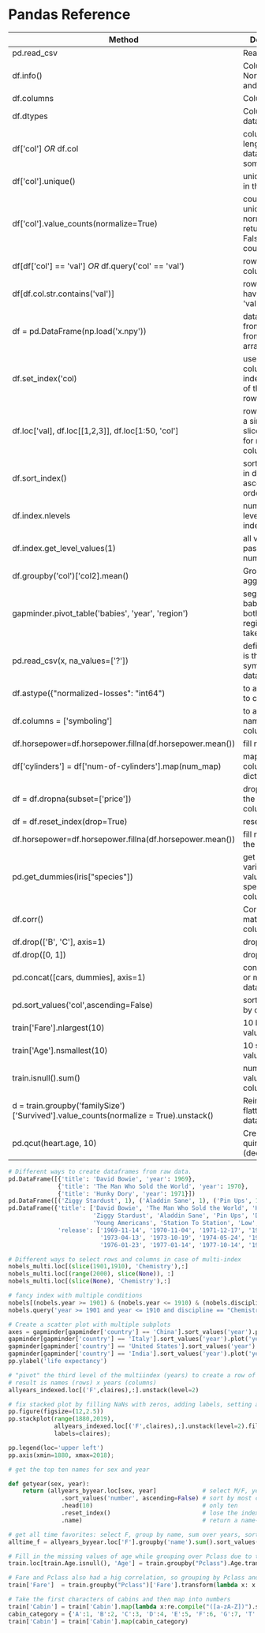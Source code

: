 # Pandas Reference

| Method                                                                               | Description                                                                 |
| ------------------------------------------------------------------------------------ | --------------------------------------------------------------------------- |
| pd.read_csv                                                                          | Read a CSV file                                                             |
| df.info()                                                                            | Column names, Non-null count and data-types                                 |
| df.columns                                                                           | Column names                                                                |
| df.dtypes                                                                            | Columns datatypes                                                           |
| df['col'] *OR* df.col                                                                | column name, length, datatype and some data                                 |
| df['col'].unique()                                                                   | unique values in the column                                                 |
| df['col'].value_counts(normalize=True)                                               | counts by unique values, normalize=True returns ratios False returns counts |
| df[df['col'] == 'val'] *OR* df.query('col' == 'val')                                 | rows filtered by column = value                                             |
| df[df.col.str.contains('val')]                                                       | rows with col having the str 'val'                                          |
| df = pd.DataFrame(np.load('x.npy'))                                                  | data frame from npy file or from a numpy array                              |
| df.set_index('col)                                                                   | use selected columns as index instead of the default row numbers            |
| df.loc['val], df.loc[[1,2,3]], df.loc[1:50, 'col']                                   | rows based on a single, list or slice or labels for rows and/or columns     |
| df.sort_index()                                                                      | sort the index in default ascending order                                   |
| df.index.nlevels                                                                     | number of levels in the index                                               |
| df.index.get_level_values(1)                                                         | all values in the passed level number                                       |
| df.groupby('col')['col2].mean()                                                      | Group by and aggregate                                                      |
| gapminder.pivot_table('babies', 'year', 'region')                                    | segment babies data by both year and region, then take mean                 |
| pd.read_csv(x, na_values=['?'])                                                      | defines that '?' is the nan symbol in the dataset                           |
| df.astype({"normalized-losses": "int64")                                             | to assign types to columns                                                  |
| df.columns = ['symboling']                                                           | to assign names to columns                                                  |
| df.horsepower=df.horsepower.fillna(df.horsepower.mean())                             | fill nan values                                                             |
| df['cylinders'] = df['num-of-cylinders'].map(num_map)                                | map values in a column using dictionary                                     |
| df = df.dropna(subset=['price'])                                                     | drop nans for the specified columns                                         |
| df = df.reset_index(drop=True)                                                       | reset index                                                                 |
| df.horsepower=df.horsepower.fillna(df.horsepower.mean())                             | fill nans with the mean                                                     |
| pd.get_dummies(iris["species"])                                                      | get dummy variables with values for the specified column                    |
| df.corr()                                                                            | Correlation matrix for all columns                                          |
| df.drop(['B', 'C'], axis=1)                                                          | drop a column                                                               |
| df.drop([0, 1])                                                                      | drop by index                                                               |
| pd.concat([cars, dummies], axis=1)                                                   | concatenate 2 or more dataframes                                            |
| pd.sort_values('col',ascending=False)                                                | sort dataframe by column                                                    |
| train['Fare'].nlargest(10)                                                           | 10 largest values of fare                                                   |
| train['Age'].nsmallest(10)                                                           | 10 smallest values of age.                                                  |
| train.isnull().sum()                                                                 | number of null values in every column                                       |
| d = train.groupby('familySize')['Survived'].value_counts(normalize = True).unstack() | Reindex and flatten the dataframe                                           |
| pd.qcut(heart.age, 10)                                                               | Create 10 quintiles (deciles)                                               |

```python
# Different ways to create dataframes from raw data.
pd.DataFrame([{'title': 'David Bowie', 'year': 1969},
              {'title': 'The Man Who Sold the World', 'year': 1970},
              {'title': 'Hunky Dory', 'year': 1971}])
pd.DataFrame([('Ziggy Stardust', 1), ('Aladdin Sane', 1), ('Pin Ups', 1)], columns=['title','toprank'])
pd.DataFrame({'title': ['David Bowie', 'The Man Who Sold the World', 'Hunky Dory',
                        'Ziggy Stardust', 'Aladdin Sane', 'Pin Ups', 'Diamond Dogs',
                        'Young Americans', 'Station To Station', 'Low', 'Heroes', 'Lodger'],
              'release': ['1969-11-14', '1970-11-04', '1971-12-17', '1972-06-16',
                          '1973-04-13', '1973-10-19', '1974-05-24', '1975-03-07',
                          '1976-01-23', '1977-01-14', '1977-10-14', '1979-05-18']})
```

```python
# Different ways to select rows and columns in case of multi-index
nobels_multi.loc[(slice(1901,1910), 'Chemistry'),:]
nobels_multi.loc[(range(2000), slice(None)), :]
nobels_multi.loc[(slice(None), 'Chemistry'),:]
```

```python
# fancy index with multiple conditions
nobels[(nobels.year >= 1901) & (nobels.year <= 1910) & (nobels.discipline == 'Chemistry')]
nobels.query('year >= 1901 and year <= 1910 and discipline == "Chemistry"')
```

```python
# Create a scatter plot with multiple subplots
axes = gapminder[gapminder['country'] == 'China'].sort_values('year').plot('year', 'life_expectancy', label='China')
gapminder[gapminder['country'] == 'Italy'].sort_values('year').plot('year', 'life_expectancy', label='Italy', ax=axes)
gapminder[gapminder['country'] == 'United States'].sort_values('year').plot('year', 'life_expectancy', label='USA', ax=axes)
gapminder[gapminder['country'] == 'India'].sort_values('year').plot('year', 'life_expectancy', label='India', ax=axes)
pp.ylabel('life expectancy')
```

```python
# "pivot" the third level of the multiindex (years) to create a row of columns;
# result is names (rows) x years (columns)
allyears_indexed.loc[('F',claires),:].unstack(level=2)

# fix stacked plot by filling NaNs with zeros, adding labels, setting axis range
pp.figure(figsize=(12,2.5))
pp.stackplot(range(1880,2019),
             allyears_indexed.loc[('F',claires),:].unstack(level=2).fillna(0),
             labels=claires);

pp.legend(loc='upper left')
pp.axis(xmin=1880, xmax=2018);
```

```python
# get the top ten names for sex and year

def getyear(sex, year):
    return (allyears_byyear.loc[sex, year]             # select M/F, year
               .sort_values('number', ascending=False) # sort by most common
               .head(10)                               # only ten
               .reset_index()                          # lose the index
               .name)                                  # return a name-only Series
```

```python
# get all time favorites: select F, group by name, sum over years, sort, cap 
alltime_f = allyears_byyear.loc['F'].groupby('name').sum().sort_values('number', ascending=False).head(10)
```

```python
# Fill in the missing values of age while grouping over Pclass due to the big correlation value between the 2
train.loc[train.Age.isnull(), 'Age'] = train.groupby("Pclass").Age.transform('median')
```

```python
# Fare and Pclass also had a hig correlation, so grouping by Pclass and filling null values
train['Fare']  = train.groupby("Pclass")['Fare'].transform(lambda x: x.fillna(x.median()))
```

```python
# Take the first characters of cabins and then map into numbers
train['Cabin'] = train['Cabin'].map(lambda x:re.compile("([a-zA-Z])").search(x).group())
cabin_category = {'A':1, 'B':2, 'C':3, 'D':4, 'E':5, 'F':6, 'G':7, 'T':8, 'U':9}
train['Cabin'] = train['Cabin'].map(cabin_category)
```
